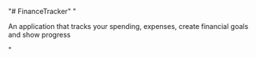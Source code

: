 "# FinanceTracker"
"<p> An application that tracks your spending, expenses, create financial goals and show progress</p>" 
